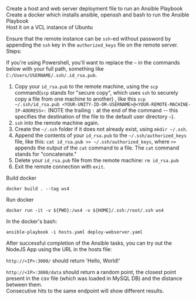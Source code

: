 Create a host and web server deployment file to run an Ansible Playbook \
Create a docker which installs ansible, openssh and bash to run the Ansible Playbook \
Host it on a VCL instance of Ubuntu 

Ensure that the remote instance can be `ssh`-ed without password by appending the `ssh` key in the `authorized_keys` file on the remote server. \
Steps: 

If you're using Powershell, you'll want to replace the `~` in the commands below with your full path, something like `C:/Users/USERNAME/.ssh/.id_rsa.pub`.

1. Copy your `id_rsa.pub` to the remote machine, using the `scp` command(`scp` stands for "secure copy", which uses `ssh` to securely copy a file from one machine to another) , like this `scp ~/.ssh/id_rsa.pub <YOUR-UNITY-ID-OR-USERNAME>@<YOUR-REMOTE-MACHINE-IP-ADDRESS>:` (NOTE the trailing `:` at the end of the command -- this specifies the destination of the file to the default user directory `~`).  
2. `ssh` into the remote machine again.
3. Create the `~/.ssh` folder if it does not already exist, using `mkdir ~/.ssh`.
4. Append the contents of your `id_rsa.pub` to the `~/.ssh/authorized_keys` file, like this:  `cat id_rsa.pub >> ~/.ssh/authorized_keys`, where `>>` appends the output of the `cat` command to a file.  The `cat` command stands for "concatenate."
5. Delete your `id_rsa.pub` file from the remote machine: `rm id_rsa.pub` 
6. Exit the remote connection with `exit`.


Build docker
```
docker build . --tag ws4
```

Run docker
```
docker run -it -v ${PWD}:/ws4 -v ${HOME}/.ssh:/root/.ssh ws4
```

In the docker's bash: 
```
ansible-playbook -i hosts.yaml deploy-webserver.yaml
```

After successful completion of the Ansible tasks, you can try out the NodeJS App using the URL in the hosts file:

`http://<IP>:3000/` should return 'Hello, World!' 

`http://<IP>:3000/data` should return a random point, the closest point present in the csv file (which was loaded in MySQL DB) and the distance between them. \
Consecutive hits to the same endpoint will show different results.
